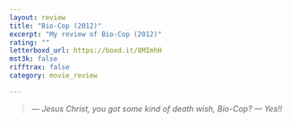 ```yaml
---
layout: review
title: "Bio-Cop (2012)"
excerpt: "My review of Bio-Cop (2012)"
rating: ""
letterboxd_url: https://boxd.it/8MImhH
mst3k: false
rifftrax: false
category: movie_review

---
```


<blockquote><i>— Jesus Christ, you got some kind of death wish, Bio-Cop?
— Yes!!</i></blockquote>